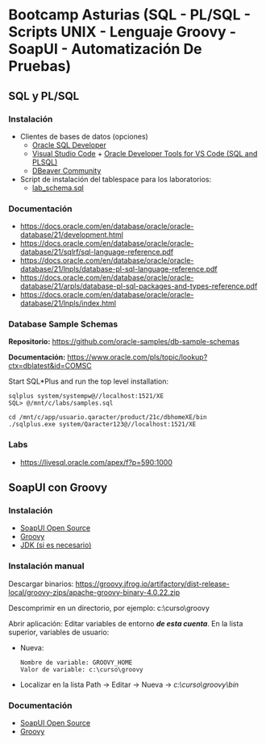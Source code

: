 # Bootcamp Asturias (SQL - PL/SQL - Scripts UNIX - Lenguaje Groovy - SoapUI - Automatización De Pruebas)

## SQL y PL/SQL

### Instalación

- Clientes de bases de datos (opciones)
  - [Oracle SQL Developer](https://www.oracle.com/database/sqldeveloper/technologies/download/)
  - [Visual Studio Code](https://code.visualstudio.com/download) + [Oracle Developer Tools for VS Code (SQL and PLSQL)](https://marketplace.visualstudio.com/items?itemName=Oracle.oracledevtools)
  - [DBeaver Community](https://dbeaver.io/download/)
- Script de instalación del tablespace para los laboratorios:
  - [lab_schema.sql](./lab_schema.sql)

### Documentación

- https://docs.oracle.com/en/database/oracle/oracle-database/21/development.html
- https://docs.oracle.com/en/database/oracle/oracle-database/21/sqlrf/sql-language-reference.pdf
- https://docs.oracle.com/en/database/oracle/oracle-database/21/lnpls/database-pl-sql-language-reference.pdf
- https://docs.oracle.com/en/database/oracle/oracle-database/21/arpls/database-pl-sql-packages-and-types-reference.pdf
- https://docs.oracle.com/en/database/oracle/oracle-database/21/lnpls/index.html

### Database Sample Schemas

**Repositorio:** https://github.com/oracle-samples/db-sample-schemas

**Documentación:** https://www.oracle.com/pls/topic/lookup?ctx=dblatest&id=COMSC

Start SQL*Plus and run the top level installation:

    sqlplus system/systempw@//localhost:1521/XE
    SQL> @/mnt/c/labs/samples.sql
    
    cd /mnt/c/app/usuario.qaracter/product/21c/dbhomeXE/bin
    ./sqlplus.exe system/Qaracter123@//localhost:1521/XE

### Labs

- https://livesql.oracle.com/apex/f?p=590:1000

## SoapUI con Groovy

### Instalación

- [SoapUI Open Source](https://www.soapui.org/downloads/soapui/)
- [Groovy](https://groovy.apache.org/download.html)
- [JDK (si es necesario)](https://www.oracle.com/es/java/technologies/downloads/)

### Instalación manual

Descargar binarios: <https://groovy.jfrog.io/artifactory/dist-release-local/groovy-zips/apache-groovy-binary-4.0.22.zip>

Descomprimir en un directorio, por ejemplo: c:\curso\groovy

Abrir aplicación: Editar variables de entorno ***de esta cuenta***. En la lista superior, variables de usuario:

- Nueva:

      Nombre de variable: GROOVY_HOME
      Valor de variable: c:\curso\groovy

- Localizar en la lista Path -> Editar -> Nueva -> *c:\curso\groovy\bin*

### Documentación

- [SoapUI Open Source](https://www.soapui.org/docs/soapui-projects/)
- [Groovy](https://www.groovy-lang.org/documentation.html)
